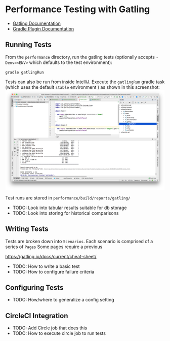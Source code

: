 # Performance Testing with Gatling

* [Gatling Documentation](https://gatling.io/docs/current/)
* [Gradle Plugin Documentation](https://github.com/lkishalmi/gradle-gatling-plugin)

## Running Tests

From the `performance` directory, run the gatling tests (optionally accepts `-Denv=<ENV>` 
which defaults to the test environment):
```sbtshell
gradle gatlingRun
```

Tests can also be run from inside IntelliJ. Execute the `gatlingRun` 
gradle task (which uses the default `stable` environment ) as shown in 
this screenshot: ![Gatling Test in Intellij](./gatlingRun.png)

Test runs are stored in `performance/build/reports/gatling/`

* TODO: Look into tabular results suitable for db storage
* TODO: Look into storing for historical comparisons


## Writing Tests

Tests are broken down into `Scenarios`. Each scenario is comprised of a series of `Pages`
Some pages require a previous 

https://gatling.io/docs/current/cheat-sheet/

* TODO: How to write a basic test
* TODO: How to configure failure criteria


## Configuring Tests

* TODO: How/where to generalize a config setting


## CircleCI Integration

* TODO: Add Circle job that does this
* TODO: How to execute circle job to run tests
 